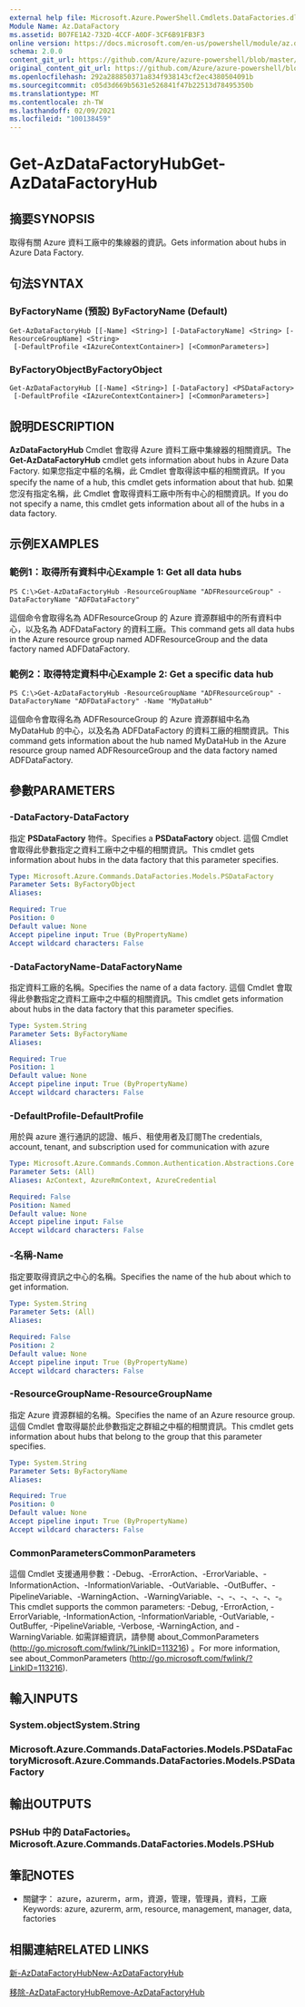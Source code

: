 ```yaml
---
external help file: Microsoft.Azure.PowerShell.Cmdlets.DataFactories.dll-Help.xml
Module Name: Az.DataFactory
ms.assetid: B07FE1A2-732D-4CCF-A0DF-3CF6B91FB3F3
online version: https://docs.microsoft.com/en-us/powershell/module/az.datafactory/get-azdatafactoryhub
schema: 2.0.0
content_git_url: https://github.com/Azure/azure-powershell/blob/master/src/DataFactory/DataFactoryV2/help/Get-AzDataFactoryHub.md
original_content_git_url: https://github.com/Azure/azure-powershell/blob/master/src/DataFactory/DataFactoryV2/help/Get-AzDataFactoryHub.md
ms.openlocfilehash: 292a288850371a834f938143cf2ec4380504091b
ms.sourcegitcommit: c05d3d669b5631e526841f47b22513d78495350b
ms.translationtype: MT
ms.contentlocale: zh-TW
ms.lasthandoff: 02/09/2021
ms.locfileid: "100138459"
---
```

# <span data-ttu-id="3e22f-101">Get-AzDataFactoryHub</span><span class="sxs-lookup"><span data-stu-id="3e22f-101">Get-AzDataFactoryHub</span></span>

## <span data-ttu-id="3e22f-102">摘要</span><span class="sxs-lookup"><span data-stu-id="3e22f-102">SYNOPSIS</span></span>
<span data-ttu-id="3e22f-103">取得有關 Azure 資料工廠中的集線器的資訊。</span><span class="sxs-lookup"><span data-stu-id="3e22f-103">Gets information about hubs in Azure Data Factory.</span></span>

## <span data-ttu-id="3e22f-104">句法</span><span class="sxs-lookup"><span data-stu-id="3e22f-104">SYNTAX</span></span>

### <span data-ttu-id="3e22f-105">ByFactoryName (預設) </span><span class="sxs-lookup"><span data-stu-id="3e22f-105">ByFactoryName (Default)</span></span>
```
Get-AzDataFactoryHub [[-Name] <String>] [-DataFactoryName] <String> [-ResourceGroupName] <String>
 [-DefaultProfile <IAzureContextContainer>] [<CommonParameters>]
```

### <span data-ttu-id="3e22f-106">ByFactoryObject</span><span class="sxs-lookup"><span data-stu-id="3e22f-106">ByFactoryObject</span></span>
```
Get-AzDataFactoryHub [[-Name] <String>] [-DataFactory] <PSDataFactory>
 [-DefaultProfile <IAzureContextContainer>] [<CommonParameters>]
```

## <span data-ttu-id="3e22f-107">說明</span><span class="sxs-lookup"><span data-stu-id="3e22f-107">DESCRIPTION</span></span>
<span data-ttu-id="3e22f-108">**AzDataFactoryHub** Cmdlet 會取得 Azure 資料工廠中集線器的相關資訊。</span><span class="sxs-lookup"><span data-stu-id="3e22f-108">The **Get-AzDataFactoryHub** cmdlet gets information about hubs in Azure Data Factory.</span></span>
<span data-ttu-id="3e22f-109">如果您指定中樞的名稱，此 Cmdlet 會取得該中樞的相關資訊。</span><span class="sxs-lookup"><span data-stu-id="3e22f-109">If you specify the name of a hub, this cmdlet gets information about that hub.</span></span>
<span data-ttu-id="3e22f-110">如果您沒有指定名稱，此 Cmdlet 會取得資料工廠中所有中心的相關資訊。</span><span class="sxs-lookup"><span data-stu-id="3e22f-110">If you do not specify a name, this cmdlet gets information about all of the hubs in a data factory.</span></span>

## <span data-ttu-id="3e22f-111">示例</span><span class="sxs-lookup"><span data-stu-id="3e22f-111">EXAMPLES</span></span>

### <span data-ttu-id="3e22f-112">範例1：取得所有資料中心</span><span class="sxs-lookup"><span data-stu-id="3e22f-112">Example 1: Get all data hubs</span></span>
```
PS C:\>Get-AzDataFactoryHub -ResourceGroupName "ADFResourceGroup" -DataFactoryName "ADFDataFactory"
```

<span data-ttu-id="3e22f-113">這個命令會取得名為 ADFResourceGroup 的 Azure 資源群組中的所有資料中心，以及名為 ADFDataFactory 的資料工廠。</span><span class="sxs-lookup"><span data-stu-id="3e22f-113">This command gets all data hubs in the Azure resource group named ADFResourceGroup and the data factory named ADFDataFactory.</span></span>

### <span data-ttu-id="3e22f-114">範例2：取得特定資料中心</span><span class="sxs-lookup"><span data-stu-id="3e22f-114">Example 2: Get a specific data hub</span></span>
```
PS C:\>Get-AzDataFactoryHub -ResourceGroupName "ADFResourceGroup" -DataFactoryName "ADFDataFactory" -Name "MyDataHub"
```

<span data-ttu-id="3e22f-115">這個命令會取得名為 ADFResourceGroup 的 Azure 資源群組中名為 MyDataHub 的中心，以及名為 ADFDataFactory 的資料工廠的相關資訊。</span><span class="sxs-lookup"><span data-stu-id="3e22f-115">This command gets information about the hub named MyDataHub in the Azure resource group named ADFResourceGroup and the data factory named ADFDataFactory.</span></span>

## <span data-ttu-id="3e22f-116">參數</span><span class="sxs-lookup"><span data-stu-id="3e22f-116">PARAMETERS</span></span>

### <span data-ttu-id="3e22f-117">-DataFactory</span><span class="sxs-lookup"><span data-stu-id="3e22f-117">-DataFactory</span></span>
<span data-ttu-id="3e22f-118">指定 **PSDataFactory** 物件。</span><span class="sxs-lookup"><span data-stu-id="3e22f-118">Specifies a **PSDataFactory** object.</span></span>
<span data-ttu-id="3e22f-119">這個 Cmdlet 會取得此參數指定之資料工廠中之中樞的相關資訊。</span><span class="sxs-lookup"><span data-stu-id="3e22f-119">This cmdlet gets information about hubs in the data factory that this parameter specifies.</span></span>

```yaml
Type: Microsoft.Azure.Commands.DataFactories.Models.PSDataFactory
Parameter Sets: ByFactoryObject
Aliases:

Required: True
Position: 0
Default value: None
Accept pipeline input: True (ByPropertyName)
Accept wildcard characters: False
```

### <span data-ttu-id="3e22f-120">-DataFactoryName</span><span class="sxs-lookup"><span data-stu-id="3e22f-120">-DataFactoryName</span></span>
<span data-ttu-id="3e22f-121">指定資料工廠的名稱。</span><span class="sxs-lookup"><span data-stu-id="3e22f-121">Specifies the name of a data factory.</span></span>
<span data-ttu-id="3e22f-122">這個 Cmdlet 會取得此參數指定之資料工廠中之中樞的相關資訊。</span><span class="sxs-lookup"><span data-stu-id="3e22f-122">This cmdlet gets information about hubs in the data factory that this parameter specifies.</span></span>

```yaml
Type: System.String
Parameter Sets: ByFactoryName
Aliases:

Required: True
Position: 1
Default value: None
Accept pipeline input: True (ByPropertyName)
Accept wildcard characters: False
```

### <span data-ttu-id="3e22f-123">-DefaultProfile</span><span class="sxs-lookup"><span data-stu-id="3e22f-123">-DefaultProfile</span></span>
<span data-ttu-id="3e22f-124">用於與 azure 進行通訊的認證、帳戶、租使用者及訂閱</span><span class="sxs-lookup"><span data-stu-id="3e22f-124">The credentials, account, tenant, and subscription used for communication with azure</span></span>

```yaml
Type: Microsoft.Azure.Commands.Common.Authentication.Abstractions.Core.IAzureContextContainer
Parameter Sets: (All)
Aliases: AzContext, AzureRmContext, AzureCredential

Required: False
Position: Named
Default value: None
Accept pipeline input: False
Accept wildcard characters: False
```

### <span data-ttu-id="3e22f-125">-名稱</span><span class="sxs-lookup"><span data-stu-id="3e22f-125">-Name</span></span>
<span data-ttu-id="3e22f-126">指定要取得資訊之中心的名稱。</span><span class="sxs-lookup"><span data-stu-id="3e22f-126">Specifies the name of the hub about which to get information.</span></span>

```yaml
Type: System.String
Parameter Sets: (All)
Aliases:

Required: False
Position: 2
Default value: None
Accept pipeline input: True (ByPropertyName)
Accept wildcard characters: False
```

### <span data-ttu-id="3e22f-127">-ResourceGroupName</span><span class="sxs-lookup"><span data-stu-id="3e22f-127">-ResourceGroupName</span></span>
<span data-ttu-id="3e22f-128">指定 Azure 資源群組的名稱。</span><span class="sxs-lookup"><span data-stu-id="3e22f-128">Specifies the name of an Azure resource group.</span></span>
<span data-ttu-id="3e22f-129">這個 Cmdlet 會取得屬於此參數指定之群組之中樞的相關資訊。</span><span class="sxs-lookup"><span data-stu-id="3e22f-129">This cmdlet gets information about hubs that belong to the group that this parameter specifies.</span></span>

```yaml
Type: System.String
Parameter Sets: ByFactoryName
Aliases:

Required: True
Position: 0
Default value: None
Accept pipeline input: True (ByPropertyName)
Accept wildcard characters: False
```

### <span data-ttu-id="3e22f-130">CommonParameters</span><span class="sxs-lookup"><span data-stu-id="3e22f-130">CommonParameters</span></span>
<span data-ttu-id="3e22f-131">這個 Cmdlet 支援通用參數：-Debug、-ErrorAction、-ErrorVariable、-InformationAction、-InformationVariable、-OutVariable、-OutBuffer、-PipelineVariable、-WarningAction、-WarningVariable、-、-、-、-、-、-。</span><span class="sxs-lookup"><span data-stu-id="3e22f-131">This cmdlet supports the common parameters: -Debug, -ErrorAction, -ErrorVariable, -InformationAction, -InformationVariable, -OutVariable, -OutBuffer, -PipelineVariable, -Verbose, -WarningAction, and -WarningVariable.</span></span> <span data-ttu-id="3e22f-132">如需詳細資訊，請參閱 about_CommonParameters (http://go.microsoft.com/fwlink/?LinkID=113216) 。</span><span class="sxs-lookup"><span data-stu-id="3e22f-132">For more information, see about_CommonParameters (http://go.microsoft.com/fwlink/?LinkID=113216).</span></span>

## <span data-ttu-id="3e22f-133">輸入</span><span class="sxs-lookup"><span data-stu-id="3e22f-133">INPUTS</span></span>

### <span data-ttu-id="3e22f-134">System.object</span><span class="sxs-lookup"><span data-stu-id="3e22f-134">System.String</span></span>

### <span data-ttu-id="3e22f-135">Microsoft.Azure.Commands.DataFactories.Models.PSDataFactory</span><span class="sxs-lookup"><span data-stu-id="3e22f-135">Microsoft.Azure.Commands.DataFactories.Models.PSDataFactory</span></span>

## <span data-ttu-id="3e22f-136">輸出</span><span class="sxs-lookup"><span data-stu-id="3e22f-136">OUTPUTS</span></span>

### <span data-ttu-id="3e22f-137">PSHub 中的 DataFactories。</span><span class="sxs-lookup"><span data-stu-id="3e22f-137">Microsoft.Azure.Commands.DataFactories.Models.PSHub</span></span>

## <span data-ttu-id="3e22f-138">筆記</span><span class="sxs-lookup"><span data-stu-id="3e22f-138">NOTES</span></span>
* <span data-ttu-id="3e22f-139">關鍵字： azure，azurerm，arm，資源，管理，管理員，資料，工廠</span><span class="sxs-lookup"><span data-stu-id="3e22f-139">Keywords: azure, azurerm, arm, resource, management, manager, data, factories</span></span>

## <span data-ttu-id="3e22f-140">相關連結</span><span class="sxs-lookup"><span data-stu-id="3e22f-140">RELATED LINKS</span></span>

[<span data-ttu-id="3e22f-141">新-AzDataFactoryHub</span><span class="sxs-lookup"><span data-stu-id="3e22f-141">New-AzDataFactoryHub</span></span>](./New-AzDataFactoryHub.md)

[<span data-ttu-id="3e22f-142">移除-AzDataFactoryHub</span><span class="sxs-lookup"><span data-stu-id="3e22f-142">Remove-AzDataFactoryHub</span></span>](./Remove-AzDataFactoryHub.md)


